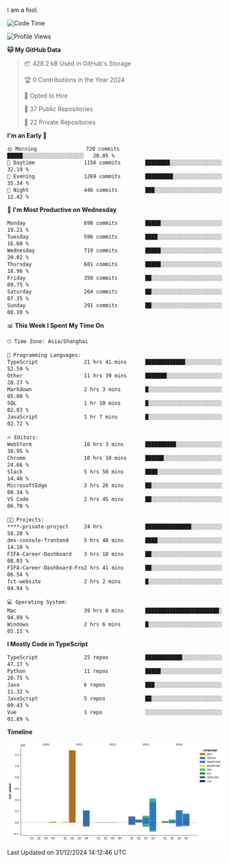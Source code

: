 I am a fool.

<!--START_SECTION:waka-->
![Code Time](http://img.shields.io/badge/Code%20Time-2%2C364%20hrs%2054%20mins-blue)

![Profile Views](http://img.shields.io/badge/Profile%20Views-0-blue)

**🐱 My GitHub Data** 

> 📦 428.2 kB Used in GitHub's Storage 
 > 
> 🏆 0 Contributions in the Year 2024
 > 
> 💼 Opted to Hire
 > 
> 📜 37 Public Repositories 
 > 
> 🔑 22 Private Repositories 
 > 
**I'm an Early 🐤** 

```text
🌞 Morning                720 commits         █████░░░░░░░░░░░░░░░░░░░░   20.05 % 
🌆 Daytime                1156 commits        ████████░░░░░░░░░░░░░░░░░   32.19 % 
🌃 Evening                1269 commits        █████████░░░░░░░░░░░░░░░░   35.34 % 
🌙 Night                  446 commits         ███░░░░░░░░░░░░░░░░░░░░░░   12.42 % 
```
📅 **I'm Most Productive on Wednesday** 

```text
Monday                   690 commits         █████░░░░░░░░░░░░░░░░░░░░   19.21 % 
Tuesday                  596 commits         ████░░░░░░░░░░░░░░░░░░░░░   16.60 % 
Wednesday                719 commits         █████░░░░░░░░░░░░░░░░░░░░   20.02 % 
Thursday                 681 commits         █████░░░░░░░░░░░░░░░░░░░░   18.96 % 
Friday                   350 commits         ██░░░░░░░░░░░░░░░░░░░░░░░   09.75 % 
Saturday                 264 commits         ██░░░░░░░░░░░░░░░░░░░░░░░   07.35 % 
Sunday                   291 commits         ██░░░░░░░░░░░░░░░░░░░░░░░   08.10 % 
```


📊 **This Week I Spent My Time On** 

```text
🕑︎ Time Zone: Asia/Shanghai

💬 Programming Languages: 
TypeScript               21 hrs 41 mins      █████████████░░░░░░░░░░░░   52.59 % 
Other                    11 hrs 39 mins      ███████░░░░░░░░░░░░░░░░░░   28.27 % 
Markdown                 2 hrs 3 mins        █░░░░░░░░░░░░░░░░░░░░░░░░   05.00 % 
SQL                      1 hr 10 mins        █░░░░░░░░░░░░░░░░░░░░░░░░   02.83 % 
JavaScript               1 hr 7 mins         █░░░░░░░░░░░░░░░░░░░░░░░░   02.72 % 

🔥 Editors: 
WebStorm                 16 hrs 3 mins       ██████████░░░░░░░░░░░░░░░   38.95 % 
Chrome                   10 hrs 10 mins      ██████░░░░░░░░░░░░░░░░░░░   24.66 % 
Slack                    5 hrs 58 mins       ████░░░░░░░░░░░░░░░░░░░░░   14.48 % 
MicrosoftEdge            3 hrs 26 mins       ██░░░░░░░░░░░░░░░░░░░░░░░   08.34 % 
VS Code                  2 hrs 45 mins       ██░░░░░░░░░░░░░░░░░░░░░░░   06.70 % 

🐱‍💻 Projects: 
****-private-project     24 hrs              ███████████████░░░░░░░░░░   58.20 % 
dev-console-frontend     5 hrs 48 mins       ████░░░░░░░░░░░░░░░░░░░░░   14.10 % 
FIFA-Career-Dashboard    3 hrs 18 mins       ██░░░░░░░░░░░░░░░░░░░░░░░   08.03 % 
FIFA-Career-Dashboard-Fro2 hrs 41 mins       ██░░░░░░░░░░░░░░░░░░░░░░░   06.54 % 
fct-website              2 hrs 2 mins        █░░░░░░░░░░░░░░░░░░░░░░░░   04.94 % 

💻 Operating System: 
Mac                      39 hrs 8 mins       ████████████████████████░   94.89 % 
Windows                  2 hrs 6 mins        █░░░░░░░░░░░░░░░░░░░░░░░░   05.11 % 
```

**I Mostly Code in TypeScript** 

```text
TypeScript               25 repos            ████████████░░░░░░░░░░░░░   47.17 % 
Python                   11 repos            █████░░░░░░░░░░░░░░░░░░░░   20.75 % 
Java                     6 repos             ███░░░░░░░░░░░░░░░░░░░░░░   11.32 % 
JavaScript               5 repos             ██░░░░░░░░░░░░░░░░░░░░░░░   09.43 % 
Vue                      1 repo              ░░░░░░░░░░░░░░░░░░░░░░░░░   01.89 % 
```



**Timeline**

![Lines of Code chart](https://raw.githubusercontent.com/VeejaLiu/VeejaLiu/master/assets/bar_graph.png)


 Last Updated on 31/12/2024 14:12:46 UTC
<!--END_SECTION:waka-->
